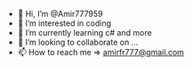 - 👋 Hi, I’m @Amir777959
- 👀 I’m interested in coding
- 🌱 I’m currently learning c# and more
- 💞️ I’m looking to collaborate on ...
- 📫 How to reach me => amirfr777@gmail.com

<!---
Amir777959/Amir777959 is a ✨ special ✨ repository because its `README.md` (this file) appears on your GitHub profile.
You can click the Preview link to take a look at your changes.
--->
